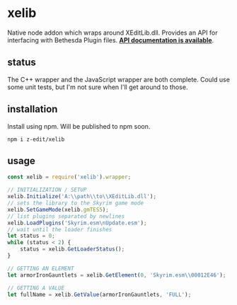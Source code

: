 # xelib
Native node addon which wraps around XEditLib.dll.  Provides an API for interfacing with Bethesda Plugin files.  **[API documentation is available](https://z-edit.github.io/#/docs?t=Development%2FAPIs%2Fxelib)**.

## status
The C++ wrapper and the JavaScript wrapper are both complete.  Could use some unit tests, but I'm not sure when I'll get around to those.

## installation
Install using npm.  Will be published to npm soon.

```
npm i z-edit/xelib
```

## usage
```js
const xelib = require('xelib').wrapper;

// INITIALIZATION / SETUP
xelib.Initialize('A:\\path\\to\\XEditLib.dll');
// sets the library to the Skyrim game mode
xelib.SetGameMode(xelib.gmTES5);
// list plugins separated by newlines
xelib.LoadPlugins('Skyrim.esm\nUpdate.esm');
// wait until the loader finishes
let status = 0;
while (status < 2) {
    status = xelib.GetLoaderStatus();
}

// GETTING AN ELEMENT
let armorIronGauntlets = xelib.GetElement(0, 'Skyrim.esm\\00012E46');

// GETTING A VALUE
let fullName = xelib.GetValue(armorIronGauntlets, 'FULL');
```
